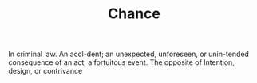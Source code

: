 ---
title: Chance
letter: C
permalink: "/definitions/bld-chance.html"
body: In criminal law. An accl-dent; an unexpected, unforeseen, or unin-tended consequence
  of an act; a fortuitous event. The opposite of Intention, design, or contrivance
published_at: '2018-07-07'
source: Black's Law Dictionary 2nd Ed (1910)
layout: post
---